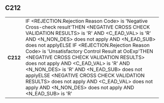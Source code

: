 ## C212
<table>
 <tr>
  <th>
   C212
  </th>
  <td>
   IF &lt;REJECTION.Rejection Reason Code&gt; is 'Negative Cross-check result'THEN    &lt;NEGATIVE CROSS CHECK VALIDATION RESULTS&gt; is 'R' AND    &lt;C_EAD_VAL&gt; is 'R' AND    &lt;N_NON_DES&gt; does not apply AND    &lt;N_EAD_SUB&gt; does not applyELSE IF &lt;REJECTION.Rejection Reason Code&gt; is 'Unsatisfactory Control Result at OoExp'THEN    &lt;NEGATIVE CROSS CHECK VALIDATION RESULTS&gt; does not apply AND    &lt;C_EAD_VAL&gt; is 'R' AND    &lt;N_NON_DES&gt; is 'R' AND    &lt;N_EAD_SUB&gt; does not applyELSE    &lt;NEGATIVE CROSS CHECK VALIDATION RESULTS&gt; does not apply AND    &lt;C_EAD_VAL&gt; does not apply AND    &lt;N_NON_DES&gt; does not apply AND    &lt;N_EAD_SUB&gt; is 'R'
  </td>
 </tr>
</table>
